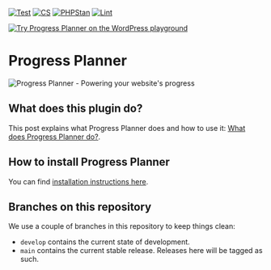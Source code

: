 [![Test](https://github.com/Emilia-Capital/progress-planner/actions/workflows/phpunit.yml/badge.svg)](https://github.com/Emilia-Capital/progress-planner/actions/workflows/phpunit.yml)
[![CS](https://github.com/Emilia-Capital/progress-planner/actions/workflows/cs.yml/badge.svg)](https://github.com/Emilia-Capital/progress-planner/actions/workflows/cs.yml)
[![PHPStan](https://github.com/Emilia-Capital/progress-planner/actions/workflows/phpstan.yml/badge.svg)](https://github.com/Emilia-Capital/progress-planner/actions/workflows/phpstan.yml)
[![Lint](https://github.com/Emilia-Capital/progress-planner/actions/workflows/lint.yml/badge.svg)](https://github.com/Emilia-Capital/progress-planner/actions/workflows/lint.yml)

[![Try Progress Planner on the WordPress playground](https://img.shields.io/badge/Try%20Progress%20Planner%20on%20the%20WordPress%20Playground-%23117AC9.svg?style=for-the-badge&logo=WordPress&logoColor=ddd)](https://playground.wordpress.net/#{"landingPage":"/wp-admin/admin.php?page=progress-planner","features":{"networking":true},"login":true,"plugins":["https://github-proxy.com/proxy/?repo=Emilia-Capital/progress-planner"],"steps":[{"step":"defineWpConfigConsts","consts":{"IS_PLAYGROUND_PREVIEW":true}}]})

# Progress Planner

![Progress Planner - Powering your website's progress](https://repository-images.githubusercontent.com/753019432/24c42936-cd56-4192-8f28-503073087bd1)

## What does this plugin do?

This post explains what Progress Planner does and how to use it: [What does Progress Planner do?](https://prpl.fyi/explainer).

## How to install Progress Planner

You can find [installation instructions here](https://prpl.fyi/install).

## Branches on this repository

We use a couple of branches in this repository to keep things clean:

- `develop` contains the current state of development.
- `main` contains the current stable release. Releases here will be tagged as such.


